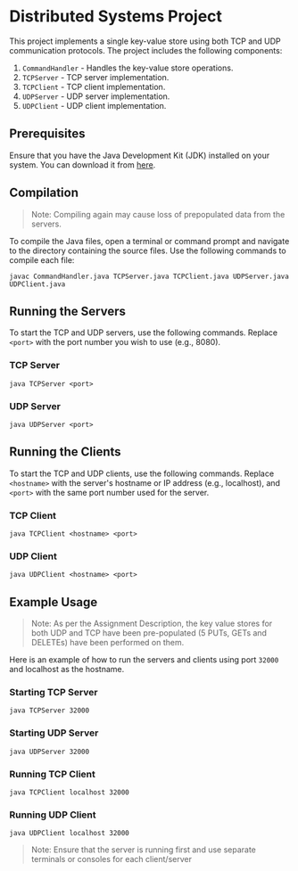 # Distributed Systems Project

This project implements a single key-value store using both TCP and UDP communication protocols. The project includes the following components:

1. `CommandHandler` - Handles the key-value store operations.
2. `TCPServer` - TCP server implementation.
3. `TCPClient` - TCP client implementation.
4. `UDPServer` - UDP server implementation.
5. `UDPClient` - UDP client implementation.

## Prerequisites

Ensure that you have the Java Development Kit (JDK) installed on your system. You can download it from [here](https://www.oracle.com/java/technologies/javase-downloads.html).

## Compilation
>Note: Compiling again may cause loss of prepopulated data from the servers.

To compile the Java files, open a terminal or command prompt and navigate to the directory containing the source files. Use the following commands to compile each file:

```
javac CommandHandler.java TCPServer.java TCPClient.java UDPServer.java UDPClient.java
```

## Running the Servers
To start the TCP and UDP servers, use the following commands. Replace `<port>` with the port number you wish to use (e.g., 8080).

### TCP Server

```
java TCPServer <port>
```

### UDP Server

```
java UDPServer <port>
```

## Running the Clients
To start the TCP and UDP clients, use the following commands. Replace `<hostname>` with the server's hostname or IP address (e.g., localhost), and `<port>` with the same port number used for the server.

### TCP Client
``` 
java TCPClient <hostname> <port>
```

### UDP Client
```
java UDPClient <hostname> <port>
```

## Example Usage
>Note: As per the Assignment Description, the key value stores for both UDP and TCP have been pre-populated (5 PUTs, GETs and DELETEs) have been performed on them.

Here is an example of how to run the servers and clients using port `32000` and localhost as the hostname.

### Starting TCP Server
```
java TCPServer 32000
```

### Starting UDP Server
```
java UDPServer 32000
```

### Running TCP Client
```
java TCPClient localhost 32000
```

### Running UDP Client
```
java UDPClient localhost 32000
```

>Note: Ensure that the server is running first and use separate terminals or consoles for each client/server 

